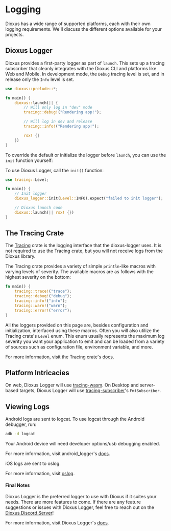 # Logging
Dioxus has a wide range of supported platforms, each with their own logging requirements. We'll discuss the different options available for your projects.

## Dioxus Logger

Dioxus provides a first-party logger as part of `launch`. This sets up a tracing subscriber that cleanly integrates with the Dioxus CLI and platforms like Web and Mobile. In development mode, the `Debug` tracing level is set, and in release only the `Info` level is set.

```rust
use dioxus::prelude::*;

fn main() {
    dioxus::launch(|| {
        // Will only log in "dev" mode
        tracing::debug!("Rendering app!");

        // Will log in dev and release
        tracing::info!("Rendering app!");

        rsx! {}
    })
}
```

To override the default or initialize the logger before `launch`, you can use the `init` function yourself:

To use Dioxus Logger, call the `init()` function:
```rs
use tracing::Level;

fn main() {
    // Init logger
    dioxus_logger::init(Level::INFO).expect("failed to init logger");

    // Dioxus launch code
    dioxus::launch(|| rsx! {})
}
```


## The Tracing Crate
The [Tracing](https://crates.io/crates/tracing) crate is the logging interface that the dioxus-logger uses. It is not required to use the Tracing crate, but you will not receive logs from the Dioxus library.

The Tracing crate provides a variety of simple `println`-like macros with varying levels of severity.
The available macros are as follows with the highest severity on the bottom:
```rs
fn main() {
    tracing::trace!("trace");
    tracing::debug!("debug");
    tracing::info!("info");
    tracing::warn!("warn");
    tracing::error!("error");
}
```
All the loggers provided on this page are, besides configuration and initialization, interfaced using these macros. Often you will also utilize the Tracing crate's `Level` enum. This enum usually represents the maximum log severity you want your application to emit and can be loaded from a variety of sources such as configuration file, environment variable, and more.

For more information, visit the Tracing crate's [docs](https://docs.rs/tracing/latest/tracing/).

## Platform Intricacies
On web, Dioxus Logger will use [tracing-wasm](https://crates.io/crates/tracing-wasm). On Desktop and server-based targets, Dioxus Logger will use [tracing-subscriber](https://crates.io/crates/tracing-subscriber)'s `FmtSubscriber`.


## Viewing Logs
Android logs are sent to logcat. To use logcat through the Android debugger, run:
```cmd
adb -d logcat
```
Your Android device will need developer options/usb debugging enabled.

For more information, visit android_logger's [docs](https://docs.rs/android_logger/latest/android_logger/).

iOS logs are sent to oslog.

For more information, visit [oslog](https://crates.io/crates/oslog).

#### Final Notes
Dioxus Logger is the preferred logger to use with Dioxus if it suites your needs. There are more features to come. If there are any feature suggestions or issues with Dioxus Logger, feel free to reach out on the [Dioxus Discord Server](https://discord.gg/XgGxMSkvUM)!

For more information, visit Dioxus Logger's [docs](https://docs.rs/dioxus-logger/latest/dioxus_logger/).
